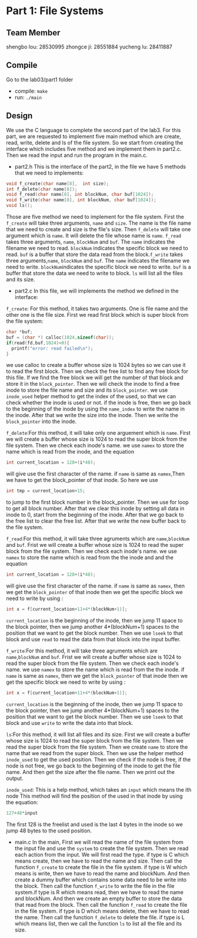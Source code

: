 # Part 1: File Systems

## Team Member
shengbo lou: 28530995
zhongce ji: 28551884
yucheng lu: 28411887

## Compile
Go to the lab03/part1 folder
* compile: `make`
* run: `./main`

## Design
We use the C language to complete the second part of the lab3. For this part, we
are requested to implement five main method which are create, read, write, delete
and ls of the file system. So we start from creating the interface which includes
five method and we implement them in part2.c. Then we read the input and run
the program in the main.c.

* part2.h
This is the interface of the part2, in the file we have 5 methods that we need
to implements:
```c
void f_create(char name[8],  int size);
int f_delete(char name[8]);
void f_read(char name[8], int blockNum, char buf[1024]);
void f_write(char name[8], int blockNum, char buf[1024]);
void ls();
```
Those are five method we need to implement for the file system. First the `f_create`
will take three arguments, `name` and `size`. The name is the file name that we need
to create and size is the file's size. Then `f_delete` will take one argument which
is `name`. It will delete the file whose name is `name`. `f_read` takes three arguments,
`name`, `blockNum` and `buf`. The `name` indicates the filename we need to read. `blockNum`
indicates the specific block we need to read. `buf` is a buffer that store the data
read from the block.`f_write` takes three arguments,`name`, `blockNum` and `buf`.
The `name` indicates the filename we need to write. `blockNum`indicates the specific
block we need to write. `buf` is a buffer that store the data we need to write to block.
`ls` will list all the files and its size.

* part2.c
In this file, we will implements the method we defined in the interface:

`f_create`: For this method, it takes two arguments. One is file name and the other one
is the file size. First we read first block which is super block from the file system:
```c
char *buf;
buf = (char *) calloc(1024,sizeof(char));
if(read(fd,buf,1024)<0){
  printf("error: read failed\n");
}
```
we use calloc to create a buffer whose size is 1024 bytes so we can use it to read
the first block. Then we check the free list to find any free block for this file. If
we find the free block we will get the number of that block and store it in the `block_pointer`.
Then we will check the inode to find a free inode to store the file name and size and its
`block_pointer`. we use `inode_used` helper method to get the index of the used, so that
we can check whether the inode is used or not. if the inode is free, then we go back to
the beginning of the inode by using the `name_index` to write the name in the inode.
After that we write the size into the inode. Then we write the `block_pointer` into the inode.

`f_delete`:For this method, it will take only one arguement which is `name`. First we will create
a buffer whose size is 1024 to read the super blcok from the file system. Then we check each inode's
name. we use `namex` to store the name which is read from the inode, and the equation
```c
int current_location = 128+(i*48);
```
will give use the first character of the name. if `name` is same as `namex`,Then we
have to get the block_pointer of that inode. So here we use
```c
int tmp = current_location+15;
```
to jump to the first block number in the block_pointer. Then we use for loop to get
all block number. After that we clear this inode by setting all data in inode to 0, start
from the beginning of the inode. After that we go back to the free list to clear the free
list. After that we write the new buffer back to the file system.

`f_read`:For this method, it will take three agruments which are `name`,`blockNum` and
`buf`. Frist we will create a buffer whose size is 1024 to read the super block from the file
system. Then we check each inode's name. we use `namex` to store the name which is read from the
the inode and and the equation
```c
int current_location = 128+(i*48);
```
will give use the first character of the name. if `name` is same as `namex`, then we get the `block_pointer` of that inode
then we get the specific block we need to write by using :
```c
int x = f[current_location+11+4*(blockNum+1)];
```
`current_location` is the beginning of the inode, then we jump 11 space to the block pointer,
then we jump another 4*(blockNum+1) spaces to the position that we want to get the block
number. Then we use `lseek` to that block and use `read` to read the data from that block
into the input buffer.

`f_write`:For this method, it will take three agruments which are `name`,`blockNum` and
`buf`. Frist we will create a buffer whose size is 1024 to read the super block from the file
system. Then we check each inode's name. we use `namex` to store the name which is read from the
the inode. if `name` is same as `namex`, then we get the `block_pointer` of that inode
then we get the specific block we need to write by using :
```c
int x = f[current_location+11+4*(blockNum+1)];
```
`current_location` is the beginning of the inode, then we jump 11 space to the block pointer,
then we jump another 4*(blockNum+1) spaces to the position that we want to get the block
number. Then we use `lseek` to that block and use `write` to write the data into that block.

`ls`:For this method, it will list all files and its size. First we will create
a buffer whose size is 1024 to read the super block from the file system. Then we
read the super block from the file system. Then we create `name` to store the name
that we read from the super block. Then we use the helper method `inode_used` to get
the used position. Then we check if the node is free, if the node is not free, we go
back to the beginning of the inode to get the file name. And then get the size after
the file name. Then we print out the output.

`inode_used`: This is a help method, which takes an `input` which means the ith node
This method will find the position of the used in that inode by using the equation:
```c
127+48*input
```
The first 128 is the freelist and used is the last 4 bytes in the inode so we jump 48 bytes
to the used position.

* main.c
In the main, First we will read the name of the file system from the input file and
use the `system` to create the file system. Then we read each action from the input.
We will first read the type. if type is C which means create, then we have to read
the name and size. Then call the function `f_create` to create the file in the file
system. if type is W which means is write, then we have to read the name and blockNum.
And then create a dummy buffer which contains some data need to be write into the block.
Then call the function `f_write` to write the file in the file system.if type is R which
means read, then we have to read the name and blockNum. And then we create an empty buffer
to store the data that read from the block. Then call the function `f_read` to create
the file in the file system. if type is D which means delete, then we have to read the name.
Then call the function `f_delete` to delete the file. if type is L which means list, then
we call the function `ls` to list all the file and its size.
